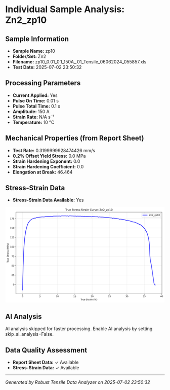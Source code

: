 # Individual Sample Analysis: Zn2_zp10

## Sample Information
- **Sample Name:** zp10
- **Folder/Set:** Zn2
- **Filename:** zp10_0.01_0.1_150A_.01_Tensile_06062024_055857.xls
- **Test Date:** 2025-07-02 23:50:32

## Processing Parameters
- **Current Applied:** Yes
- **Pulse On Time:** 0.01 s
- **Pulse Total Time:** 0.1 s
- **Amplitude:** 150 A
- **Strain Rate:** N/A s⁻¹
- **Temperature:** 10 °C

## Mechanical Properties (from Report Sheet)
- **Test Rate:** 0.3199999928474426 mm/s
- **0.2% Offset Yield Stress:** 0.0 MPa
- **Strain Hardening Exponent:** 0.0
- **Strain Hardening Coefficient:** 0.0
- **Elongation at Break:** 46.464

## Stress-Strain Data
- **Stress-Strain Data Available:** Yes

![Stress-Strain Curve](../individual_plots/plot_Zn2_zp10.png)

## AI Analysis

AI analysis skipped for faster processing. Enable AI analysis by setting skip_ai_analysis=False.

## Data Quality Assessment
- **Report Sheet Data:** ✓ Available
- **Stress-Strain Data:** ✓ Available

---
*Generated by Robust Tensile Data Analyzer on 2025-07-02 23:50:32*
